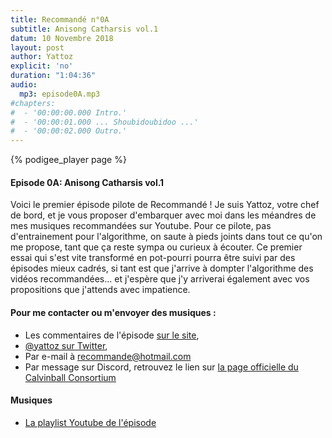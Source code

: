 ```yaml
---
title: Recommandé n°0A
subtitle: Anisong Catharsis vol.1
datum: 10 Novembre 2018
layout: post
author: Yattoz
explicit: 'no'
duration: "1:04:36"
audio:
  mp3: episode0A.mp3
#chapters:
#  - '00:00:00.000 Intro.'
#  - '00:00:01.000 ... Shoubidoubidoo ...'
#  - '00:00:02.000 Outro.'
---
```


{% podigee_player page %}

#### Episode 0A: Anisong Catharsis vol.1

Voici le premier épisode pilote de Recommandé ! Je suis Yattoz, votre chef de bord, et je vous proposer d'embarquer avec moi dans les méandres de mes musiques recommandées sur Youtube. Pour ce pilote, pas d'entrainement pour l'algorithme, on saute à pieds joints dans tout ce qu'on me propose, tant que ça reste sympa ou curieux à écouter. Ce premier essai qui s'est vite transformé en pot-pourri pourra être suivi par des épisodes mieux cadrés, si tant est que j'arrive à dompter l'algorithme des vidéos recommandées... et j'espère que j'y arriverai également avec vos propositions que j'attends avec impatience. 


#### Pour me contacter ou m'envoyer des musiques :

  - Les commentaires de l'épisode [sur le site](https://recommande.duckdns.org),
  - [@yattoz sur Twitter](https:/twitter.com/yattoz),
  - Par e-mail à [recommande@hotmail.com](mailto:recommande@hotmail.com)
  - Par message sur Discord, retrouvez le lien sur [la page officielle du Calvinball Consortium](https://calvinballradio.wordpress.com/)

#### Musiques

  * [La playlist Youtube de l'épisode](https://www.youtube.com/playlist?list=PLIgk8mzU2JAX0hpR9mLg1MtttGIAMBfql)
